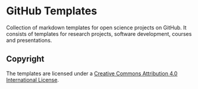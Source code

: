 GitHub Templates
==============================

Collection of markdown templates for open science projects on GitHub. It consists of templates for research projects, software development, courses and presentations.

## Copyright
The templates are licensed under a [Creative Commons Attribution 4.0 International License](http://creativecommons.org/licenses/by/4.0/).





